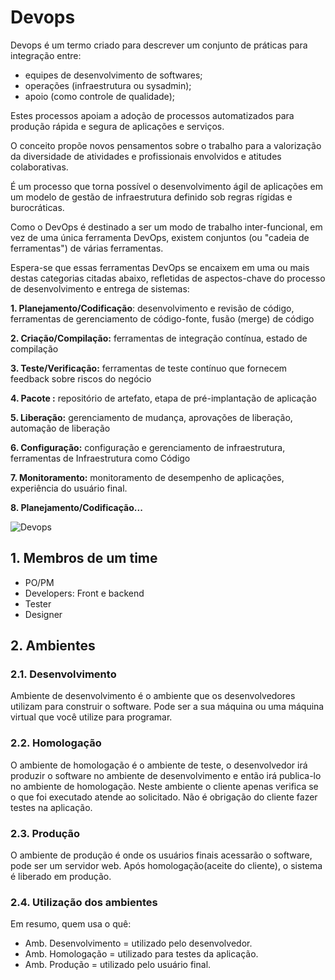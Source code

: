 # Devops

Devops é um termo criado para descrever um conjunto de práticas para integração entre: 
* equipes de desenvolvimento de softwares; 
* operações (infraestrutura ou sysadmin); 
* apoio (como controle de qualidade); 

Estes processos apoiam a adoção de processos automatizados para produção rápida e segura de aplicações e serviços. 

O conceito propõe novos pensamentos sobre o trabalho para a valorização da diversidade de atividades e profissionais envolvidos e atitudes colaborativas. 

É um processo que torna possível o desenvolvimento ágil de aplicações em um modelo de gestão de infraestrutura definido sob regras rígidas e burocráticas.

Como o DevOps é destinado a ser um modo de trabalho inter-funcional, em vez de uma única ferramenta DevOps, existem conjuntos (ou "cadeia de ferramentas") de várias ferramentas. 

Espera-se que essas ferramentas DevOps se encaixem em uma ou mais destas categorias citadas abaixo, refletidas de aspectos-chave do processo de desenvolvimento e entrega de sistemas:

**1. Planejamento/Codificação**: desenvolvimento e revisão de código, ferramentas de gerenciamento de código-fonte, fusão (merge) de código

**2. Criação/Compilação:** ferramentas de integração contínua, estado de compilação

**3. Teste/Verificação:** ferramentas de teste contínuo que fornecem feedback sobre riscos do negócio

**4. Pacote :** repositório de artefato, etapa de pré-implantação de aplicação

**5. Liberação:** gerenciamento de mudança, aprovações de liberação, automação de liberação

**6. Configuração:** configuração e gerenciamento de infraestrutura, ferramentas de Infraestrutura como Código

**7. Monitoramento:** monitoramento de desempenho de aplicações, experiência do usuário final.

**8. Planejamento/Codificação...**

![Devops](https://upload.wikimedia.org/wikipedia/commons/0/05/Devops-toolchain.svg)

## 1. Membros de um time 

* PO/PM
* Developers: Front e backend
* Tester
* Designer

## 2. Ambientes

### 2.1. Desenvolvimento

Ambiente de desenvolvimento é o ambiente que os desenvolvedores utilizam para construir o software. Pode ser a sua máquina ou uma máquina virtual que você utilize para programar.

### 2.2. Homologação 

O ambiente de homologação é o ambiente de teste, o desenvolvedor irá produzir o software no ambiente de desenvolvimento e então irá publica-lo no ambiente de homologação. Neste ambiente o cliente apenas verifica se o que foi executado atende ao solicitado. Não é obrigação do cliente fazer testes na aplicação.

### 2.3. Produção 

O ambiente de produção é onde os usuários finais acessarão o software, pode ser um servidor web. Após homologação(aceite do cliente), o sistema é liberado em produção.

### 2.4. Utilização dos ambientes

Em resumo, quem usa o quê: 

* Amb. Desenvolvimento = utilizado pelo desenvolvedor.
* Amb. Homologação = utilizado para testes da aplicação.
* Amb. Produção = utilizado pelo usuário final.
